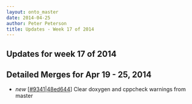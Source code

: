 ```yaml
---
layout: onto_master
date: 2014-04-25
author: Peter Peterson
title: Updates - Week 17 of 2014
---
```

Updates for week 17 of 2014
---------------------------

Detailed Merges for Apr 19 - 25, 2014
-------------------------------------
* *new* \[[#9341](http://trac.mantidproject.org/mantid/ticket/9341)\|[48ed644](https://github.com/mantidproject/mantid/commit/48ed6441daad276b52008507cbb0e1d20a9ad928)\] Clear doxygen and cppcheck warnings from master
